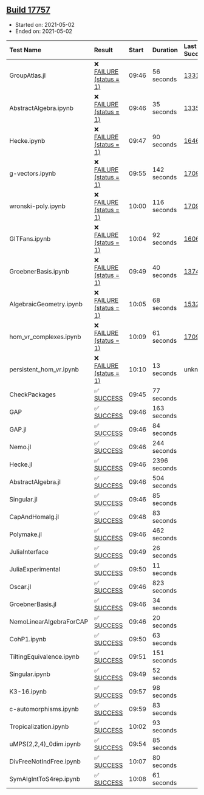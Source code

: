## [Build 17757](https://oscarci.mathematik.uni-kl.de/job/oscar/17757/)

* Started on: 2021-05-02
* Ended on: 2021-05-02

| Test Name    | Result | Start | Duration | Last Success | First Failure |
|:-------------|:-------|:------|:---------|:-------------|:--------------|
| GroupAtlas.jl | ❌ [FAILURE (status = 1)](https://oscarci.mathematik.uni-kl.de/job/oscar/17757/artifact/logs/build-17757/GroupAtlas.jl.log) | 09:46 | 56 seconds | [13311](https://oscarci.mathematik.uni-kl.de/job/oscar/13311/) | [13312](https://oscarci.mathematik.uni-kl.de/job/oscar/13312/) |
| AbstractAlgebra.ipynb | ❌ [FAILURE (status = 1)](https://oscarci.mathematik.uni-kl.de/job/oscar/17757/artifact/logs/build-17757/AbstractAlgebra.ipynb.log) | 09:46 | 35 seconds | [13355](https://oscarci.mathematik.uni-kl.de/job/oscar/13355/) | [13356](https://oscarci.mathematik.uni-kl.de/job/oscar/13356/) |
| Hecke.ipynb | ❌ [FAILURE (status = 1)](https://oscarci.mathematik.uni-kl.de/job/oscar/17757/artifact/logs/build-17757/Hecke.ipynb.log) | 09:47 | 90 seconds | [16463](https://oscarci.mathematik.uni-kl.de/job/oscar/16463/) | [16464](https://oscarci.mathematik.uni-kl.de/job/oscar/16464/) |
| g-vectors.ipynb | ❌ [FAILURE (status = 1)](https://oscarci.mathematik.uni-kl.de/job/oscar/17757/artifact/logs/build-17757/g-vectors.ipynb.log) | 09:55 | 142 seconds | [17099](https://oscarci.mathematik.uni-kl.de/job/oscar/17099/) | [17100](https://oscarci.mathematik.uni-kl.de/job/oscar/17100/) |
| wronski-poly.ipynb | ❌ [FAILURE (status = 1)](https://oscarci.mathematik.uni-kl.de/job/oscar/17757/artifact/logs/build-17757/wronski-poly.ipynb.log) | 10:00 | 116 seconds | [17098](https://oscarci.mathematik.uni-kl.de/job/oscar/17098/) | [17099](https://oscarci.mathematik.uni-kl.de/job/oscar/17099/) |
| GITFans.ipynb | ❌ [FAILURE (status = 1)](https://oscarci.mathematik.uni-kl.de/job/oscar/17757/artifact/logs/build-17757/GITFans.ipynb.log) | 10:04 | 92 seconds | [16068](https://oscarci.mathematik.uni-kl.de/job/oscar/16068/) | [16069](https://oscarci.mathematik.uni-kl.de/job/oscar/16069/) |
| GroebnerBasis.ipynb | ❌ [FAILURE (status = 1)](https://oscarci.mathematik.uni-kl.de/job/oscar/17757/artifact/logs/build-17757/GroebnerBasis.ipynb.log) | 09:49 | 40 seconds | [13748](https://oscarci.mathematik.uni-kl.de/job/oscar/13748/) | [13749](https://oscarci.mathematik.uni-kl.de/job/oscar/13749/) |
| AlgebraicGeometry.ipynb | ❌ [FAILURE (status = 1)](https://oscarci.mathematik.uni-kl.de/job/oscar/17757/artifact/logs/build-17757/AlgebraicGeometry.ipynb.log) | 10:05 | 68 seconds | [15322](https://oscarci.mathematik.uni-kl.de/job/oscar/15322/) | [15323](https://oscarci.mathematik.uni-kl.de/job/oscar/15323/) |
| hom_vr_complexes.ipynb | ❌ [FAILURE (status = 1)](https://oscarci.mathematik.uni-kl.de/job/oscar/17757/artifact/logs/build-17757/hom_vr_complexes.ipynb.log) | 10:09 | 61 seconds | [17099](https://oscarci.mathematik.uni-kl.de/job/oscar/17099/) | [17100](https://oscarci.mathematik.uni-kl.de/job/oscar/17100/) |
| persistent_hom_vr.ipynb | ❌ [FAILURE (status = 1)](https://oscarci.mathematik.uni-kl.de/job/oscar/17757/artifact/logs/build-17757/persistent_hom_vr.ipynb.log) | 10:10 | 13 seconds | unknown | unknown |
| CheckPackages | ✅ [SUCCESS](https://oscarci.mathematik.uni-kl.de/job/oscar/17757/artifact/logs/build-17757/CheckPackages.log) | 09:45 | 77 seconds |  |  |
| GAP | ✅ [SUCCESS](https://oscarci.mathematik.uni-kl.de/job/oscar/17757/artifact/logs/build-17757/GAP.log) | 09:46 | 163 seconds |  |  |
| GAP.jl | ✅ [SUCCESS](https://oscarci.mathematik.uni-kl.de/job/oscar/17757/artifact/logs/build-17757/GAP.jl.log) | 09:46 | 84 seconds |  |  |
| Nemo.jl | ✅ [SUCCESS](https://oscarci.mathematik.uni-kl.de/job/oscar/17757/artifact/logs/build-17757/Nemo.jl.log) | 09:46 | 244 seconds |  |  |
| Hecke.jl | ✅ [SUCCESS](https://oscarci.mathematik.uni-kl.de/job/oscar/17757/artifact/logs/build-17757/Hecke.jl.log) | 09:46 | 2396 seconds |  |  |
| AbstractAlgebra.jl | ✅ [SUCCESS](https://oscarci.mathematik.uni-kl.de/job/oscar/17757/artifact/logs/build-17757/AbstractAlgebra.jl.log) | 09:46 | 504 seconds |  |  |
| Singular.jl | ✅ [SUCCESS](https://oscarci.mathematik.uni-kl.de/job/oscar/17757/artifact/logs/build-17757/Singular.jl.log) | 09:46 | 85 seconds |  |  |
| CapAndHomalg.jl | ✅ [SUCCESS](https://oscarci.mathematik.uni-kl.de/job/oscar/17757/artifact/logs/build-17757/CapAndHomalg.jl.log) | 09:48 | 83 seconds |  |  |
| Polymake.jl | ✅ [SUCCESS](https://oscarci.mathematik.uni-kl.de/job/oscar/17757/artifact/logs/build-17757/Polymake.jl.log) | 09:46 | 462 seconds |  |  |
| JuliaInterface | ✅ [SUCCESS](https://oscarci.mathematik.uni-kl.de/job/oscar/17757/artifact/logs/build-17757/JuliaInterface.log) | 09:49 | 26 seconds |  |  |
| JuliaExperimental | ✅ [SUCCESS](https://oscarci.mathematik.uni-kl.de/job/oscar/17757/artifact/logs/build-17757/JuliaExperimental.log) | 09:50 | 11 seconds |  |  |
| Oscar.jl | ✅ [SUCCESS](https://oscarci.mathematik.uni-kl.de/job/oscar/17757/artifact/logs/build-17757/Oscar.jl.log) | 09:46 | 823 seconds |  |  |
| GroebnerBasis.jl | ✅ [SUCCESS](https://oscarci.mathematik.uni-kl.de/job/oscar/17757/artifact/logs/build-17757/GroebnerBasis.jl.log) | 09:46 | 34 seconds |  |  |
| NemoLinearAlgebraForCAP | ✅ [SUCCESS](https://oscarci.mathematik.uni-kl.de/job/oscar/17757/artifact/logs/build-17757/NemoLinearAlgebraForCAP.log) | 09:46 | 20 seconds |  |  |
| CohP1.ipynb | ✅ [SUCCESS](https://oscarci.mathematik.uni-kl.de/job/oscar/17757/artifact/logs/build-17757/CohP1.ipynb.log) | 09:50 | 63 seconds |  |  |
| TiltingEquivalence.ipynb | ✅ [SUCCESS](https://oscarci.mathematik.uni-kl.de/job/oscar/17757/artifact/logs/build-17757/TiltingEquivalence.ipynb.log) | 09:51 | 151 seconds |  |  |
| Singular.ipynb | ✅ [SUCCESS](https://oscarci.mathematik.uni-kl.de/job/oscar/17757/artifact/logs/build-17757/Singular.ipynb.log) | 09:49 | 52 seconds |  |  |
| K3-16.ipynb | ✅ [SUCCESS](https://oscarci.mathematik.uni-kl.de/job/oscar/17757/artifact/logs/build-17757/K3-16.ipynb.log) | 09:57 | 98 seconds |  |  |
| c-automorphisms.ipynb | ✅ [SUCCESS](https://oscarci.mathematik.uni-kl.de/job/oscar/17757/artifact/logs/build-17757/c-automorphisms.ipynb.log) | 09:59 | 83 seconds |  |  |
| Tropicalization.ipynb | ✅ [SUCCESS](https://oscarci.mathematik.uni-kl.de/job/oscar/17757/artifact/logs/build-17757/Tropicalization.ipynb.log) | 10:02 | 93 seconds |  |  |
| uMPS(2,2,4)_0dim.ipynb | ✅ [SUCCESS](https://oscarci.mathematik.uni-kl.de/job/oscar/17757/artifact/logs/build-17757/uMPS-2-2-4-_0dim.ipynb.log) | 09:54 | 85 seconds |  |  |
| DivFreeNotIndFree.ipynb | ✅ [SUCCESS](https://oscarci.mathematik.uni-kl.de/job/oscar/17757/artifact/logs/build-17757/DivFreeNotIndFree.ipynb.log) | 10:07 | 80 seconds |  |  |
| SymAlgIntToS4rep.ipynb | ✅ [SUCCESS](https://oscarci.mathematik.uni-kl.de/job/oscar/17757/artifact/logs/build-17757/SymAlgIntToS4rep.ipynb.log) | 10:08 | 61 seconds |  |  |
